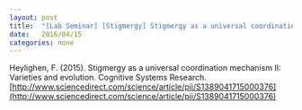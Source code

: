 ```yaml
---
layout: post
title:  "[Lab Seminar] [Stigmergy] Stigmergy as a universal coordination mechanism II: Varieties and evolution"
date:   2016/04/15
categories: none
---
```




Heylighen, F. (2015). Stigmergy as a universal coordination mechanism II: Varieties and evolution. Cognitive Systems Research. [http://www.sciencedirect.com/science/article/pii/S1389041715000376](http://www.sciencedirect.com/science/article/pii/S1389041715000376)





 

